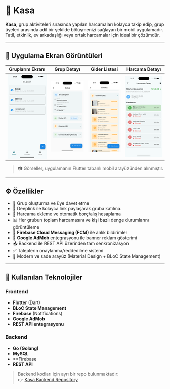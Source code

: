 # 🧾 Kasa

**Kasa**, grup aktiviteleri sırasında yapılan harcamaları kolayca takip edip, grup üyeleri arasında adil bir şekilde bölüşmenizi sağlayan bir mobil uygulamadır.  
Tatil, etkinlik, ev arkadaşlığı veya ortak harcamalar için ideal bir çözümdür.

---

## 📱 Uygulama Ekran Görüntüleri

| Gruplarım Ekranı | Grup Detayı | Gider Listesi | Harcama Detayı |
|------------------|--------------|----------------|----------------|
| ![Gruplar](screenshots/1.png) | ![Grup Detayı](screenshots/2.png) | ![Gider Listesi](screenshots/3.png) | ![Harcama Detayı](screenshots/4.png) |




> 📷 Görseller, uygulamanın Flutter tabanlı mobil arayüzünden alınmıştır.

---

## ⚙️ Özellikler

- 👥 Grup oluşturma ve üye davet etme
- 🔗 Deeplink ile kolayca link paylaşarak gruba katılma.
- 💸 Harcama ekleme ve otomatik borç/alış hesaplama  
- 📊 Her grubun toplam harcamasını ve kişi bazlı denge durumlarını görüntüleme  
- 🔔 **Firebase Cloud Messaging (FCM)** ile anlık bildirimler  
- 📢 **Google AdMob** entegrasyonu ile banner reklam gösterimi  
- 📤 Backend ile REST API üzerinden tam senkronizasyon  
- ✅ Taleplerin onaylanma/reddedilme sistemi  
- 📱 Modern ve sade arayüz (Material Design + BLoC State Management)

---

## 🧠 Kullanılan Teknolojiler

### Frontend
- **Flutter** (Dart)
- **BLoC State Management**
- **Firebase** (Notifications)
- **Google AdMob**
- **REST API entegrasyonu**

### Backend
- **Go (Golang)**  
- **MySQL**
- **Firebase
- **REST API**

> Backend kodları için ayrı bir repo bulunmaktadır:  
👉 [Kasa Backend Repository](https://github.com/bunyaminkorkut/kasa-go-server)
